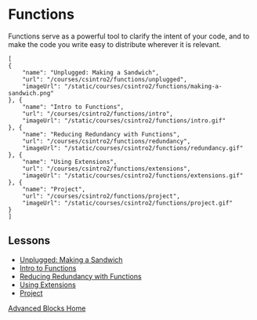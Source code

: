 # Functions

Functions serve as a powerful tool to clarify the intent of your code, and to make the code you write easy to distribute wherever it is relevant.

```codecard
[
{
    "name": "Unplugged: Making a Sandwich",
    "url": "/courses/csintro2/functions/unplugged",
    "imageUrl": "/static/courses/csintro2/functions/making-a-sandwich.png"
}, {
    "name": "Intro to Functions",
    "url": "/courses/csintro2/functions/intro",
    "imageUrl": "/static/courses/csintro2/functions/intro.gif"
}, {
    "name": "Reducing Redundancy with Functions",
    "url": "/courses/csintro2/functions/redundancy",
    "imageUrl": "/static/courses/csintro2/functions/redundancy.gif"
}, {
    "name": "Using Extensions",
    "url": "/courses/csintro2/functions/extensions",
    "imageUrl": "/static/courses/csintro2/functions/extensions.gif"
}, {
    "name": "Project",
    "url": "/courses/csintro2/functions/project",
    "imageUrl": "/static/courses/csintro2/functions/project.gif"
}
]
```

## Lessons

* [Unplugged: Making a Sandwich](/courses/csintro2/functions/unplugged)
* [Intro to Functions](/courses/csintro2/functions/intro)
* [Reducing Redundancy with Functions](/courses/csintro2/functions/redundancy)
* [Using Extensions](/courses/csintro2/functions/extensions)
* [Project](/courses/csintro2/functions/project)


[Advanced Blocks Home](/courses/csintro2)
